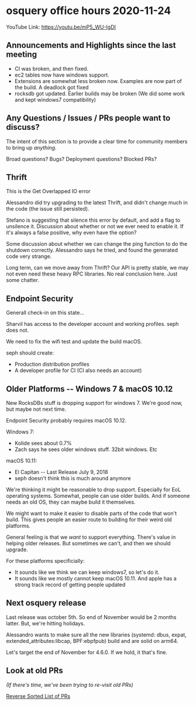 # osquery office hours 2020-11-24

YouTube Link: https://youtu.be/mP5_WU-IgDI

## Announcements and Highlights since the last meeting

* CI was broken, and then fixed. 
* ec2 tables now have windows support. 
* Extensions are somewhat less broken now. Examples are now part of the build. A deadlock got fixed
* rocksdb got updated. Earlier builds may be broken (We did some work and kept windows7 compatibility)

## Any Questions / Issues / PRs people want to discuss?

The intent of this section is to provide a clear time for community members to bring up _anything_.

Broad questions? Bugs? Deployment questions? Blocked PRs?

## Thrift

This is the Get Overlapped IO error

Alessandro did try upgrading to the latest Thrift, and didn't change much in the code (the issue still persisted).

Stefano is suggesting that silence this error by default, and add a flag to unsilence it. Discussion about whether or not we ever need to enable it. If it's always a false positive, why even have the option?

Some discussion about whether we can change the ping function to do the shutdown correctly. Alessandro says he tried, and found the generated code very strange. 

Long term, can we move away from Thrift? Our API is pretty stable, we may not even need these heavy RPC libraries. No real conclusion here. Just some chatter.

## Endpoint Security

Generall check-in on this state...

Sharvil has access to the developer account and working profiles. seph does not.

We need to fix the wifi test and update the build macOS.

seph should create:
  * Production distribution profiles
  * A developer profile for CI (CI also needs an account)

## Older Platforms -- Windows 7 & macOS 10.12

New RocksDBs stuff is dropping support for windows 7. We're good now, but maybe not next time.

Endpoint Security probably requires macOS 10.12.

Windows 7:
  * Kolide sees about 0.7%
  * Zach says he sees older windows stuff. 32bit windows. Etc

macOS 10.11:
  * El Capitan -- Last Release July 9, 2018
  * seph doesn't think this is much around anymore

We're thinking it might be reasonable to drop support. Especially for EoL operating systems. Somewhat, people can use older builds. And if someone needs an old OS, they can maybe build it themselves.

We might want to make it easier to disable parts of the code that won't build. This gives people an easier route to building for their weird old platforms. 

General feeling is that we _want_ to support everything. There's value in helping older releases. But sometimes we can't, and then we should upgrade.

For these platforms specificially:
* It sounds like we think we can keep windows7, so let's do it.
* It sounds like we mostly cannot keep macOS 10.11. And apple has a strong track record of getting people updated

## Next osquery release

Last release was october 5th. So end of November would be 2 months latter. But, we're hitting holidays.

Alessandro wants to make sure all the new libraries (systemd: dbus, expat, extended_attributes:libcap, BPF:ebpfpub) build and are solid on arm64.

Let's target the end of November for 4.6.0. If we hold, it that's fine.

## Look at old PRs 

_(If there's time, we've been trying to re-visit old PRs)_

[Reverse Sorted List of PRs](https://github.com/osquery/osquery/pulls?q=is%3Apr+is%3Aopen+sort%3Acreated-asc)
